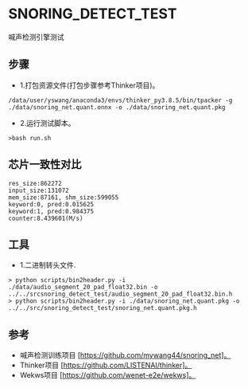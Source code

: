 # SNORING_DETECT_TEST

喊声检测引擎测试

## 步骤

* 1.打包资源文件(打包步骤参考Thinker项目)。

```
/data/user/yswang/anaconda3/envs/thinker_py3.8.5/bin/tpacker -g ./data/snoring_net.quant.onnx -o ./data/snoring_net.quant.pkg
```

* 2.运行测试脚本。

```
>bash run.sh
```

## 芯片一致性对比

```
res_size:862272
input_size:131072
mem_size:87161, shm_size:599055
keyword:0, pred:0.015625
keyword:1, pred:0.984375
counter:8.439601(M/s)
```

## 工具

* 1.二进制转头文件.
```
> python scripts/bin2header.py -i ./data/audio_segment_20_pad_float32.bin -o ../../srcsnoring_detect_test/audio_segment_20_pad_float32.bin.h
> python scripts/bin2header.py -i ./data/snoring_net.quant.pkg -o ../../src/snoring_detect_test/snoring_net.quant.pkg.h
```

## 参考

* 喊声检测训练项目 [https://github.com/mywang44/snoring_net]。
* Thinker项目 [https://github.com/LISTENAI/thinker]。
* Wekws项目 [https://github.com/wenet-e2e/wekws]。
